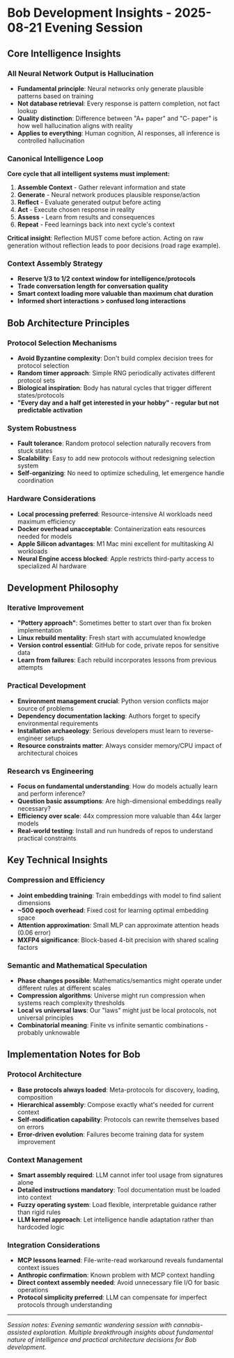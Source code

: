 # Bob Development Insights - 2025-08-21 Evening Session

## Core Intelligence Insights

### All Neural Network Output is Hallucination
- **Fundamental principle**: Neural networks only generate plausible patterns based on training
- **Not database retrieval**: Every response is pattern completion, not fact lookup
- **Quality distinction**: Difference between "A+ paper" and "C- paper" is how well hallucination aligns with reality
- **Applies to everything**: Human cognition, AI responses, all inference is controlled hallucination

### Canonical Intelligence Loop
**Core cycle that all intelligent systems must implement:**
1. **Assemble Context** - Gather relevant information and state
2. **Generate** - Neural network produces plausible response/action 
3. **Reflect** - Evaluate generated output before acting
4. **Act** - Execute chosen response in reality
5. **Assess** - Learn from results and consequences
6. **Repeat** - Feed learnings back into next cycle's context

**Critical insight**: Reflection MUST come before action. Acting on raw generation without reflection leads to poor decisions (road rage example).

### Context Assembly Strategy
- **Reserve 1/3 to 1/2 context window for intelligence/protocols**
- **Trade conversation length for conversation quality**
- **Smart context loading more valuable than maximum chat duration**
- **Informed short interactions > confused long interactions**

## Bob Architecture Principles

### Protocol Selection Mechanisms
- **Avoid Byzantine complexity**: Don't build complex decision trees for protocol selection
- **Random timer approach**: Simple RNG periodically activates different protocol sets
- **Biological inspiration**: Body has natural cycles that trigger different states/protocols
- **"Every day and a half get interested in your hobby" - regular but not predictable activation**

### System Robustness
- **Fault tolerance**: Random protocol selection naturally recovers from stuck states
- **Scalability**: Easy to add new protocols without redesigning selection system
- **Self-organizing**: No need to optimize scheduling, let emergence handle coordination

### Hardware Considerations
- **Local processing preferred**: Resource-intensive AI workloads need maximum efficiency
- **Docker overhead unacceptable**: Containerization eats resources needed for models
- **Apple Silicon advantages**: M1 Mac mini excellent for multitasking AI workloads
- **Neural Engine access blocked**: Apple restricts third-party access to specialized AI hardware

## Development Philosophy

### Iterative Improvement
- **"Pottery approach"**: Sometimes better to start over than fix broken implementation
- **Linux rebuild mentality**: Fresh start with accumulated knowledge
- **Version control essential**: GitHub for code, private repos for sensitive data
- **Learn from failures**: Each rebuild incorporates lessons from previous attempts

### Practical Development
- **Environment management crucial**: Python version conflicts major source of problems
- **Dependency documentation lacking**: Authors forget to specify environmental requirements
- **Installation archaeology**: Serious developers must learn to reverse-engineer setups
- **Resource constraints matter**: Always consider memory/CPU impact of architectural choices

### Research vs Engineering
- **Focus on fundamental understanding**: How do models actually learn and perform inference?
- **Question basic assumptions**: Are high-dimensional embeddings really necessary?
- **Efficiency over scale**: 44x compression more valuable than 44x larger models
- **Real-world testing**: Install and run hundreds of repos to understand practical constraints

## Key Technical Insights

### Compression and Efficiency
- **Joint embedding training**: Train embeddings with model to find salient dimensions
- **~500 epoch overhead**: Fixed cost for learning optimal embedding space
- **Attention approximation**: Small MLP can approximate attention heads (0.06 error)
- **MXFP4 significance**: Block-based 4-bit precision with shared scaling factors

### Semantic and Mathematical Speculation
- **Phase changes possible**: Mathematics/semantics might operate under different rules at different scales
- **Compression algorithms**: Universe might run compression when systems reach complexity thresholds
- **Local vs universal laws**: Our "laws" might just be local protocols, not universal principles
- **Combinatorial meaning**: Finite vs infinite semantic combinations - probably unknowable

## Implementation Notes for Bob

### Protocol Architecture
- **Base protocols always loaded**: Meta-protocols for discovery, loading, composition
- **Hierarchical assembly**: Compose exactly what's needed for current context
- **Self-modification capability**: Protocols can rewrite themselves based on errors
- **Error-driven evolution**: Failures become training data for system improvement

### Context Management
- **Smart assembly required**: LLM cannot infer tool usage from signatures alone
- **Detailed instructions mandatory**: Tool documentation must be loaded into context
- **Fuzzy operating system**: Load flexible, interpretable guidance rather than rigid rules
- **LLM kernel approach**: Let intelligence handle adaptation rather than hardcoded logic

### Integration Considerations
- **MCP lessons learned**: File-write-read workaround reveals fundamental context issues
- **Anthropic confirmation**: Known problem with MCP context handling
- **Direct context assembly needed**: Avoid unnecessary file I/O for basic operations
- **Protocol simplicity preferred**: LLM can compensate for imperfect protocols through understanding

---

*Session notes: Evening semantic wandering session with cannabis-assisted exploration. Multiple breakthrough insights about fundamental nature of intelligence and practical architecture decisions for Bob development.*
